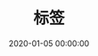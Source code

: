---
title: 标签
date: 2020-01-05 00:00:00
type: "tags"
top_img: https://res.cloudinary.com/dt3vcmqdt/image/upload/v1611226071/MyImg/tags.png
---